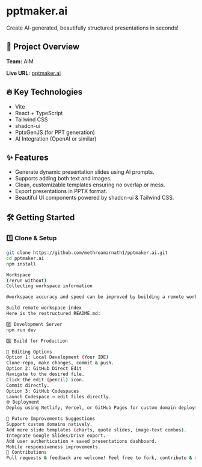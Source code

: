 # pptmaker.ai

Create AI-generated, beautifully structured presentations in seconds!

## 🚀 Project Overview

**Team:** AIM

**Live URL:** [pptmaker.ai](https://pptmaker.ai)

## 🔥 Key Technologies

- Vite
- React + TypeScript
- Tailwind CSS
- shadcn-ui
- PptxGenJS (for PPT generation)
- AI Integration (OpenAI or similar)

## ✨ Features

- Generate dynamic presentation slides using AI prompts.
- Supports adding both text and images.
- Clean, customizable templates ensuring no overlap or mess.
- Export presentations in PPTX format.
- Beautiful UI components powered by shadcn-ui & Tailwind CSS.

## 🛠️ Getting Started

### 1️⃣ Clone & Setup

```bash
git clone https://github.com/methreamarnath1/pptmaker.ai.git
cd pptmaker.ai
npm install

Workspace
(rerun without)
Collecting workspace information

@workspace accuracy and speed can be improved by building a remote workspace index. Learn More

Build remote workspace index
Here is the restructured README.md:

2️⃣ Development Server
npm run dev

3️⃣ Build for Production

🎨 Editing Options
Option 1: Local Development (Your IDE)
Clone repo, make changes, commit & push.
Option 2: GitHub Direct Edit
Navigate to the desired file.
Click the edit (pencil) icon.
Commit directly.
Option 3: GitHub Codespaces
Launch Codespace → edit files directly.
🌐 Deployment
Deploy using Netlify, Vercel, or GitHub Pages for custom domain deployment.

🌟 Future Improvements Suggestions
Support custom domains natively.
Add more slide templates (charts, quote slides, image-text combos).
Integrate Google Slides/Drive export.
Add user authentication + saved presentations dashboard.
Mobile responsiveness improvements.
🤝 Contributions
Pull requests & feedback are welcome! Feel free to fork, contribute & make pptmaker.ai even better! `
```
